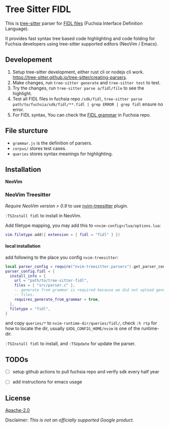 # Tree Sitter FIDL

This is [tree-sitter][] parser for [FIDL files][] (Fuchsia Interface Definition Language).

It provides fast syntax tree based code highlighting and code folding for
Fuchsia developers using tree-sitter supported editors (NeoVim / Emacs).

## Developement

1. Setup tree-sitter development, either rust cli or nodejs cli work.
   https://tree-sitter.github.io/tree-sitter/creating-parsers.
1. Make changes, run `tree-sitter generate` and `tree-sitter test` to test.
1. Try the changes, run `tree-sitter parse a/fidl/file` to see the highlight.
1. Test all FIDL files in fuchsia repo `/sdk/fidl`,
   `tree-sitter parse path/to/fuchsia/sdk/fidl/**.fidl | grep ERROR | grep fidl`
   ensure no error.
1. For FIDL syntax, You can check the [FIDL grammar][] in Fuchsia repo.

## File sturcture

- `grammar.js` is the definition of parsers.
- `corpus/` stores test cases.
- `queries` stores syntax meanings for highlighting.

## Installation

**NeoVim**

### NeoVim Treesitter

*Require NeoVim version > 0.9* to use [nvim-treesitter][] plugin.

`:TSInstall fidl` to install in NeoVim.

Add filetype mapping, you may add this to `<nvim-config>/lua/options.lua`:

```lua
vim.filetype.add({ extension = { fidl = "fidl" } })
```

#### local installation

add following to the place you config `nvim-treesitter`:

```lua
local parser_config = require("nvim-treesitter.parsers").get_parser_configs()
parser_config.fidl = {
  install_info = {
    url = "path/to/tree-sitter-fidl",
    files = { "src/parser.c" },
    -- generate from grammar is required because we did not upload generated
    -- files.
    requires_generate_from_grammar = true,
  },
  filetype = "fidl",
}
```

and copy `queries/*` to `nvim-runtime-dir/queries/fidl/`, check `:h rtp` for how to locate the dir,
usually `$XDG_CONFIG_HOME/nvim` is one of the runtime-dir.

`:TSInstall fidl` to install, and `:TSUpdate` for update the parser.

## TODOs

- [ ] setup github actions to pull fuchsia repo and verify sdk every half year
- [ ] add instructions for emacs usage


## License

[Apache-2.0](LICENSE)

Disclaimer: _This is not an officially supported Google product._

<!-- xref -->
[tree-sitter]: https://github.com/tree-sitter/tree-sitter
[FIDL files]: https://fuchsia.dev/fuchsia-src/reference/fidl/language/language
[FIDL grammar]: https://cs.opensource.google/fuchsia/fuchsia/+/main:docs/reference/fidl/language/grammar.md
[nvim-treesitter]: https://github.com/nvim-treesitter/nvim-treesitter
